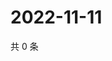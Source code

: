 # 2022-11-11

共 0 条

<!-- BEGIN WEIBO -->
<!-- 最后更新时间 Fri Nov 11 2022 07:17:53 GMT+0800 (China Standard Time) -->

<!-- END WEIBO -->
